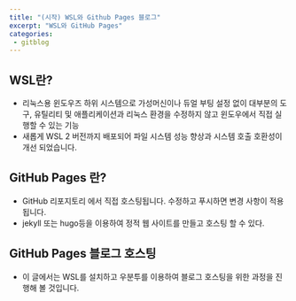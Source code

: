```yaml
---
title: "(시작) WSL와 Github Pages 블로그"
excerpt: "WSL와 GitHub Pages"
categories:
 - gitblog
---
```


## WSL란?  
- 리눅스용 윈도우즈 하위 시스템으로 가성머신이나 듀얼 부팅 설정 없이 대부분의 도구, 유틸리티 및 애플리케이션과 리눅스 환경을 수정하지 않고 윈도우에서 직접 실행할 수 있는 기능  
- 새롭게 WSL 2 버전까지 배포되어 파일 시스템 성능 향상과 시스템 호출 호환성이 개선 되었습니다.    

## GitHub Pages 란?
- GitHub 리포지토리 에서 직접 호스팅됩니다. 수정하고 푸시하면 변경 사항이 적용됩니다.  
- jekyll 또는 hugo등을 이용하여 정적 웹 사이트를 만들고 호스팅 할 수 있다.  

## GitHub Pages 블로그 호스팅  
- 이 글에서는 WSL를 설치하고 우분투를 이용하여 블로그 호스팅을 위한 과정을 진행해 볼 것입니다.